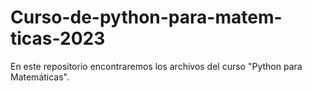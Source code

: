 # Curso-de-python-para-matem-ticas-2023
En este repositorio encontraremos los archivos del curso "Python para Matemáticas".
